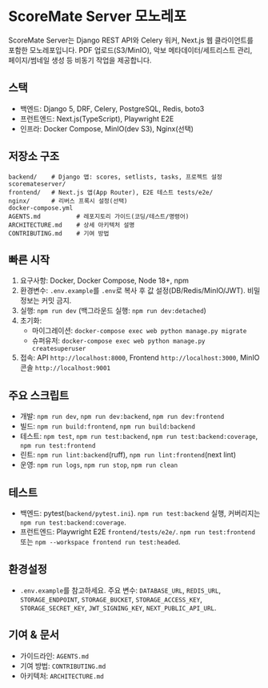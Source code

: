 # ScoreMate Server 모노레포

ScoreMate Server는 Django REST API와 Celery 워커, Next.js 웹 클라이언트를 포함한 모노레포입니다. PDF 업로드(S3/MinIO), 악보 메타데이터/세트리스트 관리, 페이지/썸네일 생성 등 비동기 작업을 제공합니다.

## 스택
- 백엔드: Django 5, DRF, Celery, PostgreSQL, Redis, boto3
- 프런트엔드: Next.js(TypeScript), Playwright E2E
- 인프라: Docker Compose, MinIO(dev S3), Nginx(선택)

## 저장소 구조
```
backend/    # Django 앱: scores, setlists, tasks, 프로젝트 설정 scoremateserver/
frontend/   # Next.js 앱(App Router), E2E 테스트 tests/e2e/
nginx/      # 리버스 프록시 설정(선택)
docker-compose.yml
AGENTS.md          # 레포지토리 가이드(코딩/테스트/명령어)
ARCHITECTURE.md    # 상세 아키텍처 설명
CONTRIBUTING.md    # 기여 방법
```

## 빠른 시작
1) 요구사항: Docker, Docker Compose, Node 18+, npm
2) 환경변수: `.env.example`를 `.env`로 복사 후 값 설정(DB/Redis/MinIO/JWT). 비밀정보는 커밋 금지.
3) 실행: `npm run dev` (백그라운드 실행: `npm run dev:detached`)
4) 초기화:
   - 마이그레이션: `docker-compose exec web python manage.py migrate`
   - 슈퍼유저: `docker-compose exec web python manage.py createsuperuser`
5) 접속: API `http://localhost:8000`, Frontend `http://localhost:3000`, MinIO 콘솔 `http://localhost:9001`

## 주요 스크립트
- 개발: `npm run dev`, `npm run dev:backend`, `npm run dev:frontend`
- 빌드: `npm run build:frontend`, `npm run build:backend`
- 테스트: `npm test`, `npm run test:backend`, `npm run test:backend:coverage`, `npm run test:frontend`
- 린트: `npm run lint:backend`(ruff), `npm run lint:frontend`(next lint)
- 운영: `npm run logs`, `npm run stop`, `npm run clean`

## 테스트
- 백엔드: pytest(`backend/pytest.ini`). `npm run test:backend` 실행, 커버리지는 `npm run test:backend:coverage`.
- 프런트엔드: Playwright E2E `frontend/tests/e2e/`. `npm run test:frontend` 또는 `npm --workspace frontend run test:headed`.

## 환경설정
- `.env.example`를 참고하세요. 주요 변수: `DATABASE_URL`, `REDIS_URL`, `STORAGE_ENDPOINT`, `STORAGE_BUCKET`, `STORAGE_ACCESS_KEY`, `STORAGE_SECRET_KEY`, `JWT_SIGNING_KEY`, `NEXT_PUBLIC_API_URL`.

## 기여 & 문서
- 가이드라인: `AGENTS.md`
- 기여 방법: `CONTRIBUTING.md`
- 아키텍처: `ARCHITECTURE.md`
